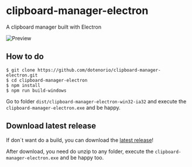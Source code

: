 # clipboard-manager-electron
A clipboard manager built with Electron

![Preview](https://i.imgur.com/2i26dTv.png)

## How to do

```
$ git clone https://github.com/dotenorio/clipboard-manager-electron.git
$ cd clipboard-manager-electron
$ npm install
$ npm run build-windows
```

Go to folder `dist/clipboard-manager-electron-win32-ia32` and execute the `clipboard-manager-electron.exe` and be happy.

## Download latest release

If don´t want do a build, you can download the [latest release](https://github.com/dotenorio/clipboard-manager-electron/releases/latest)!

After download, you need do unzip to any folder, execute the `clipboard-manager-electron.exe`  and be happy too. 